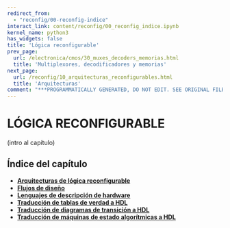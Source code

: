 ```yaml
---
redirect_from:
  - "reconfig/00-reconfig-indice"
interact_link: content/reconfig/00_reconfig_indice.ipynb
kernel_name: python3
has_widgets: false
title: 'Lógica reconfigurable'
prev_page:
  url: /electronica/cmos/30_muxes_decoders_memorias.html
  title: 'Multiplexores, decodificadores y memorias'
next_page:
  url: /reconfig/10_arquitecturas_reconfigurables.html
  title: 'Arquitecturas'
comment: "***PROGRAMMATICALLY GENERATED, DO NOT EDIT. SEE ORIGINAL FILES IN /content***"
---
```

# **LÓGICA RECONFIGURABLE**



(intro al capítulo)



## Índice del capítulo

* **[Arquitecturas de lógica reconfigurable](10_arquitecturas_reconfigurables)**
* **[Flujos de diseño](20_flujo_diseno)**
* **[Lenguajes de descripción de hardware](30_hdls)**
* **[Traducción de tablas de verdad a HDL](40_tablas_verdad_hdl)**
* **[Traducción de diagramas de transición a HDL](50_std_hdl)**
* **[Traducción de máquinas de estado algorítmicas a HDL](60_asm_hdl)**

